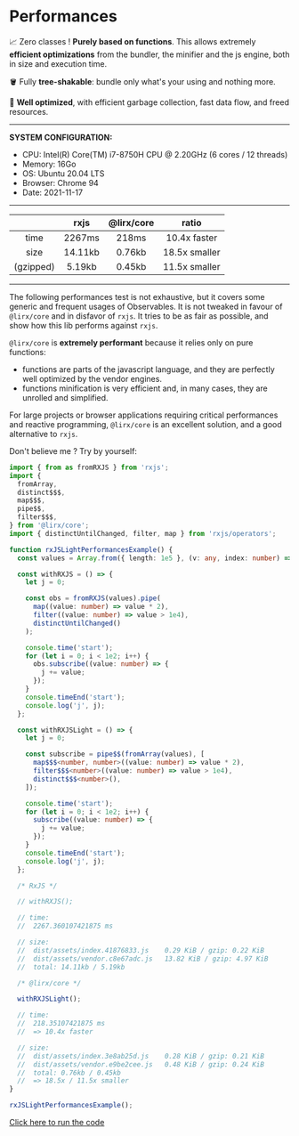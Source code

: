 # Performances

📈 Zero classes ! **Purely based on functions**.
This allows extremely **efficient optimizations** from the bundler, the minifier and the js engine, both in size and execution time.

🪣 Fully **tree-shakable**: bundle only what's your using and nothing more.

💪 **Well optimized**, with efficient garbage collection, fast data flow, and freed resources.

---

**SYSTEM CONFIGURATION:**

- CPU: Intel(R) Core(TM) i7-8750H CPU @ 2.20GHz (6 cores / 12 threads)
- Memory: 16Go
- OS: Ubuntu 20.04 LTS
- Browser: Chrome 94
- Date: 2021-11-17

---

[//]: # (https://www.tablesgenerator.com/markdown_tables)

|           |   rxjs  | @lirx/core |     ratio     |
|:---------:|:-------:|:-----------:|:-------------:|
|    time   |  2267ms |    218ms    |  10.4x faster |
|    size   | 14.11kb |    0.76kb   | 18.5x smaller |
| (gzipped) |  5.19kb |    0.45kb   | 11.5x smaller |

---

The following performances test is not exhaustive, but it covers some generic and frequent usages of Observables.
It is not tweaked in favour of `@lirx/core` and in disfavor of `rxjs`. It tries to be as fair as possible,
and show how this lib performs against `rxjs`.

`@lirx/core` is **extremely performant** because it relies only on pure functions:

- functions are parts of the javascript language, and they are perfectly well optimized by the vendor engines.
- functions minification is very efficient and, in many cases, they are unrolled and simplified.

For large projects or browser applications requiring critical performances and reactive programming,
`@lirx/core` is an excellent solution, and a good alternative to `rxjs`.

Don't believe me ? Try by yourself:

```ts
import { from as fromRXJS } from 'rxjs';
import {
  fromArray,
  distinct$$$,
  map$$$,
  pipe$$,
  filter$$$,
} from '@lirx/core';
import { distinctUntilChanged, filter, map } from 'rxjs/operators';

function rxJSLightPerformancesExample() {
  const values = Array.from({ length: 1e5 }, (v: any, index: number) => index);

  const withRXJS = () => {
    let j = 0;

    const obs = fromRXJS(values).pipe(
      map((value: number) => value * 2),
      filter((value: number) => value > 1e4),
      distinctUntilChanged()
    );

    console.time('start');
    for (let i = 0; i < 1e2; i++) {
      obs.subscribe((value: number) => {
        j += value;
      });
    }
    console.timeEnd('start');
    console.log('j', j);
  };

  const withRXJSLight = () => {
    let j = 0;

    const subscribe = pipe$$(fromArray(values), [
      map$$$<number, number>((value: number) => value * 2),
      filter$$$<number>((value: number) => value > 1e4),
      distinct$$$<number>(),
    ]);

    console.time('start');
    for (let i = 0; i < 1e2; i++) {
      subscribe((value: number) => {
        j += value;
      });
    }
    console.timeEnd('start');
    console.log('j', j);
  };

  /* RxJS */

  // withRXJS();

  // time:
  //  2267.360107421875 ms

  // size:
  //  dist/assets/index.41876833.js    0.29 KiB / gzip: 0.22 KiB
  //  dist/assets/vendor.c8e67adc.js   13.82 KiB / gzip: 4.97 KiB
  //  total: 14.11kb / 5.19kb

  /* @lirx/core */

  withRXJSLight();

  // time:
  //  218.35107421875 ms
  //  => 10.4x faster

  // size:
  //  dist/assets/index.3e8ab25d.js    0.28 KiB / gzip: 0.21 KiB
  //  dist/assets/vendor.e9be2cee.js   0.48 KiB / gzip: 0.24 KiB
  //  total: 0.76kb / 0.45kb
  //  => 18.5x / 11.5x smaller
}

rxJSLightPerformancesExample();
```

[Click here to run the code](https://stackblitz.com/edit/vite-cfrug8?file=main.ts)
